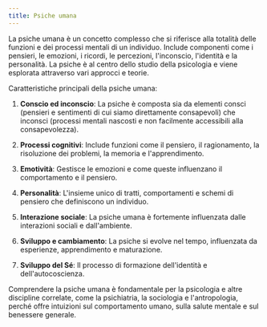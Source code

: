 ```yaml
---
title: Psiche umana
---
```


La psiche umana è un concetto complesso che si riferisce alla totalità delle funzioni e dei processi mentali di un individuo. Include componenti come i pensieri, le emozioni, i ricordi, le percezioni, l'inconscio, l'identità e la personalità. La psiche è al centro dello studio della psicologia e viene esplorata attraverso vari approcci e teorie.

Caratteristiche principali della psiche umana:

1. **Conscio ed inconscio**: La psiche è composta sia da elementi consci (pensieri e sentimenti di cui siamo direttamente consapevoli) che inconsci (processi mentali nascosti e non facilmente accessibili alla consapevolezza).

2. **Processi cognitivi**: Include funzioni come il pensiero, il ragionamento, la risoluzione dei problemi, la memoria e l'apprendimento.

3. **Emotività**: Gestisce le emozioni e come queste influenzano il comportamento e il pensiero.

4. **Personalità**: L'insieme unico di tratti, comportamenti e schemi di pensiero che definiscono un individuo.

5. **Interazione sociale**: La psiche umana è fortemente influenzata dalle interazioni sociali e dall'ambiente.

6. **Sviluppo e cambiamento**: La psiche si evolve nel tempo, influenzata da esperienze, apprendimento e maturazione.

7. **Sviluppo del Sé**: Il processo di formazione dell'identità e dell'autocoscienza.

Comprendere la psiche umana è fondamentale per la psicologia e altre discipline correlate, come la psichiatria, la sociologia e l'antropologia, perché offre intuizioni sul comportamento umano, sulla salute mentale e sul benessere generale.